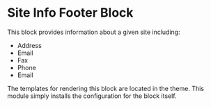 # Site Info Footer Block

This block provides information about a given site including:

- Address
- Email
- Fax
- Phone
- Email

The templates for rendering this block are located in the theme. This module simply installs the configuration for the block itself.
